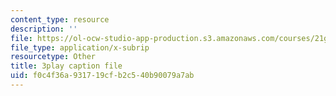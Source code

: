 ```yaml
---
content_type: resource
description: ''
file: https://ol-ocw-studio-app-production.s3.amazonaws.com/courses/21g-107-chinese-i-streamlined-fall-2014/f0c4f36a931719cfb2c540b90079a7ab_FtIdQUcZlWU.srt
file_type: application/x-subrip
resourcetype: Other
title: 3play caption file
uid: f0c4f36a-9317-19cf-b2c5-40b90079a7ab
---
```

